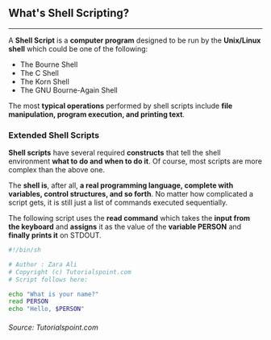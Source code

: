 ## What's Shell Scripting?
------

A **Shell Script** is a **computer program** designed to be run by the **Unix/Linux shell** which could be one of the following:

- The Bourne Shell
- The C Shell
- The Korn Shell
- The GNU Bourne-Again Shell

The most **typical operations** performed by shell scripts include **file manipulation, program execution, and printing text**.

### Extended Shell Scripts

**Shell scripts** have several required **constructs** that tell the shell environment **what to do and when to do it**. Of course, most scripts are more complex than the above one.

The **shell is**, after all, **a real programming language, complete with variables, control structures, and so forth**. No matter how complicated a script gets, it is still just a list of commands executed sequentially.

The following script uses the **read command** which takes the **input from the keyboard** and **assigns** it as the value of the **variable PERSON** and **finally prints it** on STDOUT.

```sh
#!/bin/sh

# Author : Zara Ali
# Copyright (c) Tutorialspoint.com
# Script follows here:

echo "What is your name?"
read PERSON
echo "Hello, $PERSON"
```

###### Source: Tutorialspoint.com